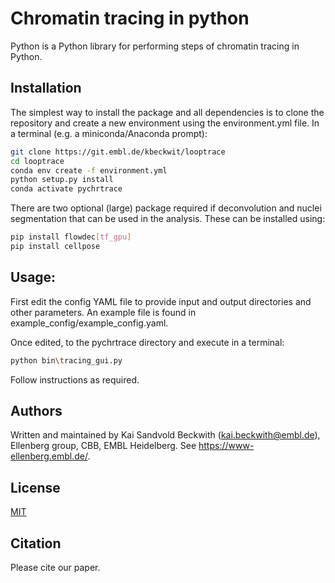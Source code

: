 # Chromatin tracing in python

Python is a Python library for performing steps of chromatin tracing in Python.

## Installation

The simplest way to install the package and all dependencies is to clone the repository and create a new environment using the 
environment.yml file. In a terminal (e.g. a miniconda/Anaconda prompt):

```bash
git clone https://git.embl.de/kbeckwit/looptrace
cd looptrace
conda env create -f environment.yml
python setup.py install
conda activate pychrtrace
```
There are two optional (large) package required if deconvolution and nuclei segmentation that can be used in the analysis. These can be installed using:
```bash
pip install flowdec[tf_gpu]
pip install cellpose
```

## Usage:
First edit the config YAML file to provide input and output directories and other parameters. An example file is found in example_config/example_config.yaml.

Once edited, to the pychrtrace directory and execute in a terminal:

```bash
python bin\tracing_gui.py
```
Follow instructions as required.

## Authors
Written and maintained by Kai Sandvold Beckwith (kai.beckwith@embl.de), Ellenberg group, CBB, EMBL Heidelberg.
See https://www-ellenberg.embl.de/. 

## License
[MIT](https://choosealicense.com/licenses/mit/)

## Citation
Please cite our paper.
